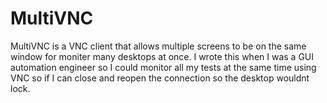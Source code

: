 # MultiVNC
MultiVNC is a VNC client that allows multiple screens to be on the same window for moniter many desktops at once. I wrote this when I was a GUI automation engineer so I could monitor all my tests at the same time using VNC so if I can close and reopen the connection so the desktop wouldnt lock.
